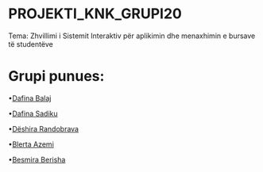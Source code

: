 # PROJEKTI_KNK_GRUPI20
Tema: Zhvillimi i Sistemit Interaktiv për aplikimin dhe menaxhimin e bursave të studentëve

# Grupi punues:
•[Dafina Balaj](https://github.com/dafinabalaj) 

•[Dafina Sadiku](https://github.com/dafiinaa) 

•[Dëshira Randobrava](https://github.com/d3shira) 

•[Blerta Azemi](https://github.com/bl3rt4)

•[Besmira Berisha](https://github.com/Besmira75)
